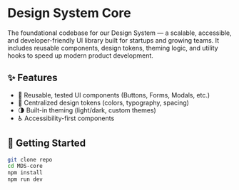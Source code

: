 # Design System Core

The foundational codebase for our Design System — a scalable, accessible, and developer-friendly UI library built for startups and growing teams. It includes reusable components, design tokens, theming logic, and utility hooks to speed up modern product development.

## ✨ Features

- 🧩 Reusable, tested UI components (Buttons, Forms, Modals, etc.)
- 🎨 Centralized design tokens (colors, typography, spacing)
- 🌗 Built-in theming (light/dark, custom themes)
- ♿️ Accessibility-first components

## 🚀 Getting Started

```bash
git clone repo
cd MDS-core
npm install
npm run dev
